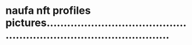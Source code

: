 # naufa nft profiles pictures.........................................................................................
